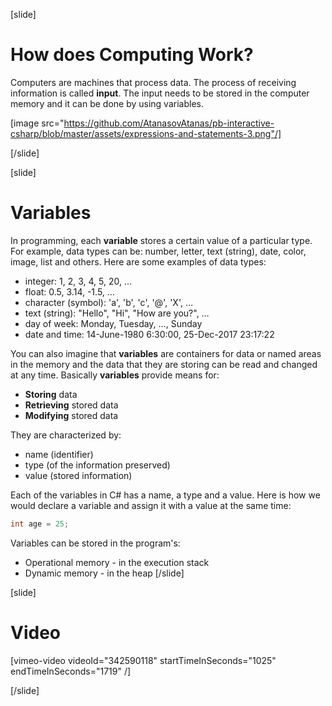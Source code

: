 [slide]

# How does Computing Work?
Computers are machines that process data. The process of receiving 
information is called **input**. The input needs to be stored in
the computer memory and it can be done by using variables. 

[image src="https://github.com/AtanasovAtanas/pb-interactive-csharp/blob/master/assets/expressions-and-statements-3.png"/]

[/slide]

[slide]
# Variables
In programming, each **variable** stores a certain value of a particular type. 
For example, data types can be: number, letter, text (string), date, color, 
image, list and others. Here are some examples of data types:

* integer: 1, 2, 3, 4, 5, 20, …
* float: 0.5, 3.14, -1.5, …
* character (symbol): 'a', 'b', 'c', '@', 'X', …
* text (string): "Hello", "Hi", "How are you?", …
* day of week: Monday, Tuesday, …, Sunday
* date and time: 14-June-1980 6:30:00, 25-Dec-2017 23:17:22

You can also imagine that **variables** are containers for data or named areas in the memory
and the data that they are storing can be read and changed at any time. Basically **variables**
provide means for:
  * **Storing** data
  * **Retrieving** stored data
  * **Modifying** stored data
  
They are characterized by:
  * name (identifier)
  * type (of the information preserved)
  * value (stored information)

Each of the variables in C# has a name, a type and a value. Here is how we would 
declare a variable and assign it with a value at the same time:
```csharp
int age = 25;
```

Variables can be stored in the program's:
  * Operational memory - in the execution stack
  * Dynamic memory - in the heap
[/slide]

[slide]
# Video

[vimeo-video videoId="342590118" startTimeInSeconds="1025" endTimeInSeconds="1719" /]

[/slide]
